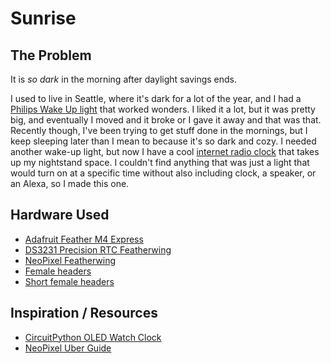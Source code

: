 # Sunrise

## The Problem

It is _so dark_ in the morning after daylight savings ends.

I used to live in Seattle, where it's dark for a lot of the year, and I had a [Philips Wake Up light](https://www.usa.philips.com/c-p/HF3471_60/wake-up-light) that worked wonders. I liked it a lot, but it was pretty big, and eventually I moved and it broke or I gave it away and that was that. Recently though, I've been trying to get stuff done in the mornings, but I keep sleeping later than I mean to because it's so dark and cozy. I needed another wake-up light, but now I have a cool [internet radio clock](https://gracedigital.com/products/mondo-elite) that takes up my nightstand space. I couldn't find anything that was just a light that would turn on at a specific time without also including clock, a speaker, or an Alexa, so I made this one.

## Hardware Used

- [Adafruit Feather M4 Express](https://www.adafruit.com/product/3857)
- [DS3231 Precision RTC Featherwing](https://www.adafruit.com/product/3028)
- [NeoPixel Featherwing](https://www.adafruit.com/product/2945)
- [Female headers](https://www.adafruit.com/product/2886)
- [Short female headers](https://www.adafruit.com/product/2940)

## Inspiration / Resources

- [CircuitPython OLED Watch Clock](https://learn.adafruit.com/circuitpython-oled-watch/overview)
- [NeoPixel Uber Guide](https://learn.adafruit.com/adafruit-neopixel-uberguide/python-circuitpython)
